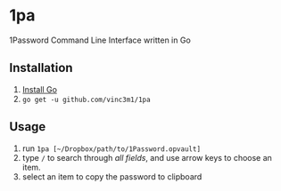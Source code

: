 # 1pa
1Password Command Line Interface written in Go

## Installation
1. [Install Go](https://golang.org/doc/install)
2. `go get -u github.com/vinc3m1/1pa`

## Usage
1. run `1pa [~/Dropbox/path/to/1Password.opvault]`
2. type `/` to search through *all fields*, and use arrow keys to choose an item.
3. select an item to copy the password to clipboard
